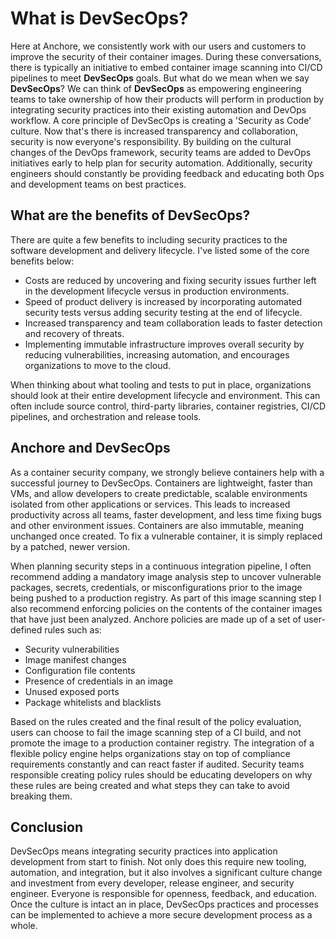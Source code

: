 # What is DevSecOps?

Here at Anchore, we consistently work with our users and customers to improve the security of their container images. During these conversations, there is typically an initiative to embed container image scanning into CI/CD pipelines to meet **__DevSecOps__** goals. But what do we mean when we say **__DevSecOps__**? We can think of **__DevSecOps__** as empowering engineering teams to take ownership of how their products will perform in production by integrating security practices into their existing automation and DevOps workflow. A core principle of DevSecOps is creating a 'Security as Code' culture. Now that's there is increased transparency and collaboration, security is now everyone's responsibility. By building on the cultural changes of the DevOps framework, security teams are added to DevOps initiatives early to help plan for security automation. Additionally, security engineers should constantly be providing feedback and educating both Ops and development teams on best practices.

## What are the benefits of DevSecOps?

There are quite a few benefits to including security practices to the software development and delivery lifecycle. I've listed some of the core benefits below:

- Costs are reduced by uncovering and fixing security issues further left in the development lifecycle versus in production environments.
- Speed of product delivery is increased by incorporating automated security tests versus adding security testing at the end of lifecycle.
- Increased transparency and team collaboration leads to faster detection and recovery of threats. 
- Implementing immutable infrastructure improves overall security by reducing vulnerabilities, increasing automation, and encourages organizations to move to the cloud. 

When thinking about what tooling and tests to put in place, organizations should look at their entire development lifecycle and environment. This can often include source control, third-party libraries, container registries, CI/CD pipelines, and orchestration and release tools. 

## Anchore and DevSecOps

As a container security company, we strongly believe containers help with a successful journey to DevSecOps. Containers are lightweight, faster than VMs, and allow developers to create predictable, scalable environments isolated from other applications or services. This leads to increased productivity across all teams, faster development, and less time fixing bugs and other environment issues. Containers are also immutable, meaning unchanged once created. To fix a vulnerable container, it is simply replaced by a patched, newer version.

When planning security steps in a continuous integration pipeline, I often recommend adding a mandatory image analysis step to uncover vulnerable packages, secrets, credentials, or misconfigurations prior to the image being pushed to a production registry. As part of this image scanning step I also recommend enforcing policies on the contents of the container images that have just been analyzed. Anchore policies are made up of a set of user-defined rules such as:

- Security vulnerabilities
- Image manifest changes
- Configuration file contents
- Presence of credentials in an image
- Unused exposed ports
- Package whitelists and blacklists

Based on the rules created and the final result of the policy evaluation, users can choose to fail the image scanning step of a CI build, and not promote the image to a production container registry. The integration of a flexible policy engine helps organizations stay on top of compliance requirements constantly and can react faster if audited. Security teams responsible creating policy rules should be educating developers on why these rules are being created and what steps they can take to avoid breaking them.

## Conclusion

DevSecOps means integrating security practices into application development from start to finish. Not only does this require new tooling, automation, and integration, but it also involves a significant culture change and investment from every developer, release engineer, and security engineer. Everyone is responsible for openness, feedback, and education. Once the culture is intact an in place, DevSecOps practices and processes can be implemented to achieve a more secure development process as a whole.